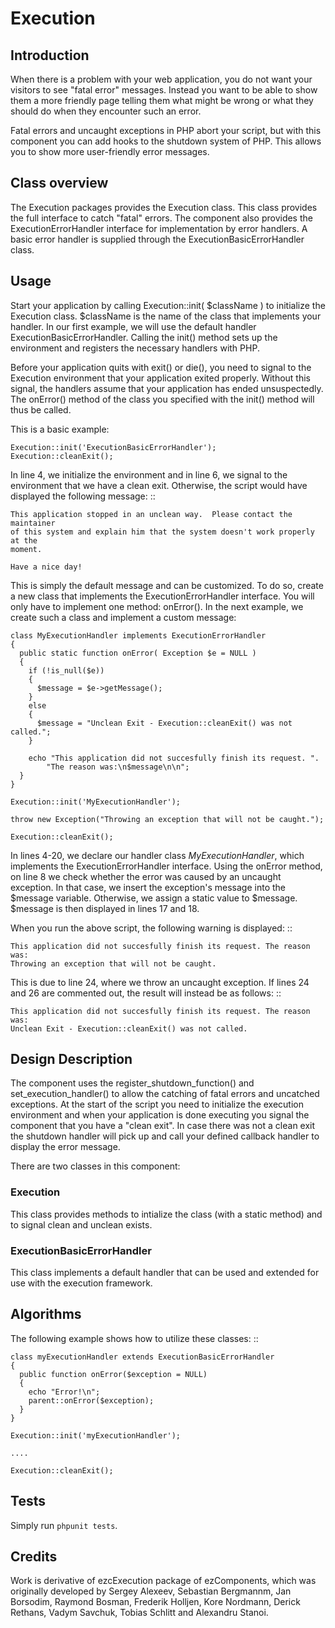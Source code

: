 Execution
=========

Introduction
------------

When there is a problem with your web application, you do not want your
visitors to see "fatal error" messages. Instead you want to be able to show
them a more friendly page telling them what might be wrong or what they should
do when they encounter such an error.

Fatal errors and uncaught exceptions in PHP abort your script, but with this
component you can add hooks to the shutdown system of PHP. This allows you to
show more user-friendly error messages.


Class overview
--------------

The Execution packages provides the Execution class. This class provides the
full interface to catch "fatal" errors. The component also
provides the ExecutionErrorHandler interface for implementation by error
handlers. A basic error handler is supplied through the
ExecutionBasicErrorHandler class.


Usage
-----

Start your application by calling Execution::init( $className ) to
initialize the Execution class. $className is the name of the
class that implements your handler. In our first example, we will use the
default handler ExecutionBasicErrorHandler. Calling the init()
method sets up the environment and registers the necessary handlers with PHP.

Before your application quits with exit() or die(), you need to signal to the
Execution environment that your application exited properly. Without this
signal, the handlers assume that your application has ended unsuspectedly. The
onError() method of the class you specified with the init() method will thus be
called.

This is a basic example:

    Execution::init('ExecutionBasicErrorHandler');
    Execution::cleanExit();

In line 4, we initialize the environment and in line 6, we signal to the
environment that we have a clean exit. Otherwise, the script
would have displayed the following message: ::

    This application stopped in an unclean way.  Please contact the maintainer
    of this system and explain him that the system doesn't work properly at the
    moment.

    Have a nice day!

This is simply the default message and can be customized. To do so, create a new
class that implements the ExecutionErrorHandler interface. You will only
have to implement one method: onError(). In the next example, we create such a
class and implement a custom message:

    class MyExecutionHandler implements ExecutionErrorHandler
    {
      public static function onError( Exception $e = NULL )
      {
        if (!is_null($e))
        {
          $message = $e->getMessage();
        }
        else
        {
          $message = "Unclean Exit - Execution::cleanExit() was not called.";
        }

        echo "This application did not succesfully finish its request. ".
            "The reason was:\n$message\n\n";
      }
    }

    Execution::init('MyExecutionHandler');

    throw new Exception("Throwing an exception that will not be caught.");

    Execution::cleanExit();

In lines 4-20, we declare our handler class *MyExecutionHandler*, which
implements the ExecutionErrorHandler interface. Using the onError method, on
line 8 we check whether the error was caused by an uncaught
exception. In that case, we insert the exception's message into the $message
variable. Otherwise, we assign a static value to $message. $message is then
displayed in lines 17 and 18.

When you run the above script, the following warning is displayed: ::

    This application did not succesfully finish its request. The reason was:
    Throwing an exception that will not be caught.

This is due to line 24, where we throw an uncaught exception. If lines 24 and
26 are commented out, the result will instead be as follows: ::

    This application did not succesfully finish its request. The reason was:
    Unclean Exit - Execution::cleanExit() was not called.

Design Description
------------------
The component uses the register_shutdown_function() and set_execution_handler()
to allow the catching of fatal errors and uncatched exceptions. At the start of
the script you need to initialize the execution environment and when your
application is done executing you signal the component that you have a "clean
exit".  In case there was not a clean exit the shutdown handler will pick up
and call your defined callback handler to display the error message.

There are two classes in this component:

### Execution

This class provides methods to intialize the class (with a static method) and
to signal clean and unclean exists.

### ExecutionBasicErrorHandler

This class implements a default handler that can be used and extended for use
with the execution framework.

Algorithms
----------

The following example shows how to utilize these classes: ::

    class myExecutionHandler extends ExecutionBasicErrorHandler
    {
      public function onError($exception = NULL)
      {
        echo "Error!\n";
        parent::onError($exception);
      }
    }

    Execution::init('myExecutionHandler');

    ....

    Execution::cleanExit();

Tests
-----

Simply run `phpunit tests`.

Credits
-------

Work is derivative of ezcExecution package of ezComponents, which was originally
developed by Sergey Alexeev, Sebastian Bergmannm, Jan Borsodim, Raymond Bosman,
Frederik Holljen, Kore Nordmann, Derick Rethans, Vadym Savchuk, Tobias Schlitt
and Alexandru Stanoi.
